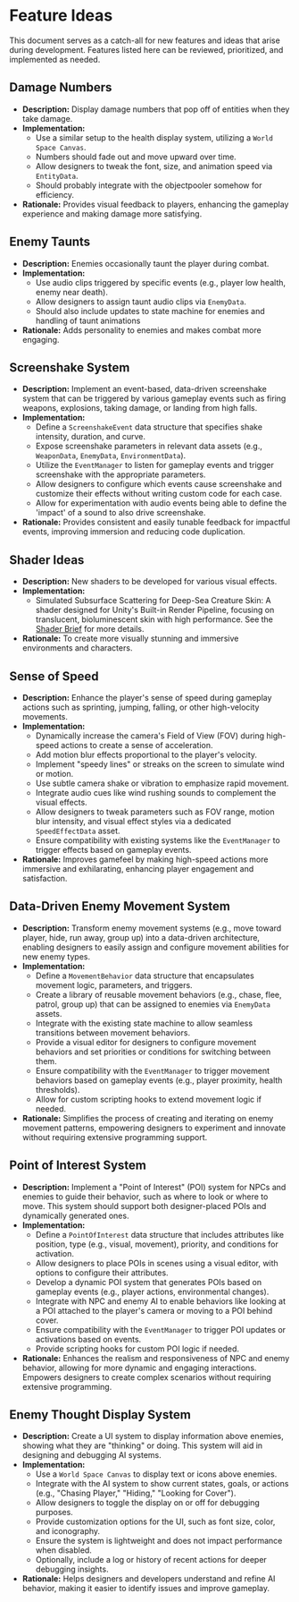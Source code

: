 # Feature Ideas

This document serves as a catch-all for new features and ideas that arise during development. Features listed here can be reviewed, prioritized, and implemented as needed.

## Damage Numbers
- **Description:** Display damage numbers that pop off of entities when they take damage.
- **Implementation:**
  - Use a similar setup to the health display system, utilizing a `World Space Canvas`.
  - Numbers should fade out and move upward over time.
  - Allow designers to tweak the font, size, and animation speed via `EntityData`.
  - Should probably integrate with the objectpooler somehow for efficiency.
- **Rationale:** Provides visual feedback to players, enhancing the gameplay experience and making damage more satisfying.

## Enemy Taunts
- **Description:** Enemies occasionally taunt the player during combat.
- **Implementation:**
  - Use audio clips triggered by specific events (e.g., player low health, enemy near death).
  - Allow designers to assign taunt audio clips via `EnemyData`.
  - Should also include updates to state machine for enemies and handling of taunt animations
- **Rationale:** Adds personality to enemies and makes combat more engaging.


## Screenshake System

- **Description:** Implement an event-based, data-driven screenshake system that can be triggered by various gameplay events such as firing weapons, explosions, taking damage, or landing from high falls.
- **Implementation:**
  - Define a `ScreenshakeEvent` data structure that specifies shake intensity, duration, and curve.
  - Expose screenshake parameters in relevant data assets (e.g., `WeaponData`, `EnemyData`, `EnvironmentData`).
  - Utilize the `EventManager` to listen for gameplay events and trigger screenshake with the appropriate parameters.
  - Allow designers to configure which events cause screenshake and customize their effects without writing custom code for each case.
  - Allow for experimentation with audio events being able to define the 'impact' of a sound to also drive screenshake.
- **Rationale:** Provides consistent and easily tunable feedback for impactful events, improving immersion and reducing code duplication.

## Shader Ideas
- **Description:** New shaders to be developed for various visual effects.
- **Implementation:**
  - Simulated Subsurface Scattering for Deep-Sea Creature Skin: A shader designed for Unity's Built-in Render Pipeline, focusing on translucent, bioluminescent skin with high performance. See the [Shader Brief](./SimulatedSubsurfaceScatteringShader.md) for more details.
- **Rationale:** To create more visually stunning and immersive environments and characters.

## Sense of Speed

- **Description:** Enhance the player's sense of speed during gameplay actions such as sprinting, jumping, falling, or other high-velocity movements.
- **Implementation:**
  - Dynamically increase the camera's Field of View (FOV) during high-speed actions to create a sense of acceleration.
  - Add motion blur effects proportional to the player's velocity.
  - Implement "speedy lines" or streaks on the screen to simulate wind or motion.
  - Use subtle camera shake or vibration to emphasize rapid movement.
  - Integrate audio cues like wind rushing sounds to complement the visual effects.
  - Allow designers to tweak parameters such as FOV range, motion blur intensity, and visual effect styles via a dedicated `SpeedEffectData` asset.
  - Ensure compatibility with existing systems like the `EventManager` to trigger effects based on gameplay events.
- **Rationale:** Improves gamefeel by making high-speed actions more immersive and exhilarating, enhancing player engagement and satisfaction.

## Data-Driven Enemy Movement System

- **Description:** Transform enemy movement systems (e.g., move toward player, hide, run away, group up) into a data-driven architecture, enabling designers to easily assign and configure movement abilities for new enemy types.
- **Implementation:**
  - Define a `MovementBehavior` data structure that encapsulates movement logic, parameters, and triggers.
  - Create a library of reusable movement behaviors (e.g., chase, flee, patrol, group up) that can be assigned to enemies via `EnemyData` assets.
  - Integrate with the existing state machine to allow seamless transitions between movement behaviors.
  - Provide a visual editor for designers to configure movement behaviors and set priorities or conditions for switching between them.
  - Ensure compatibility with the `EventManager` to trigger movement behaviors based on gameplay events (e.g., player proximity, health thresholds).
  - Allow for custom scripting hooks to extend movement logic if needed.
- **Rationale:** Simplifies the process of creating and iterating on enemy movement patterns, empowering designers to experiment and innovate without requiring extensive programming support.

## Point of Interest System

- **Description:** Implement a "Point of Interest" (POI) system for NPCs and enemies to guide their behavior, such as where to look or where to move. This system should support both designer-placed POIs and dynamically generated ones.
- **Implementation:**
  - Define a `PointOfInterest` data structure that includes attributes like position, type (e.g., visual, movement), priority, and conditions for activation.
  - Allow designers to place POIs in scenes using a visual editor, with options to configure their attributes.
  - Develop a dynamic POI system that generates POIs based on gameplay events (e.g., player actions, environmental changes).
  - Integrate with NPC and enemy AI to enable behaviors like looking at a POI attached to the player's camera or moving to a POI behind cover.
  - Ensure compatibility with the `EventManager` to trigger POI updates or activations based on events.
  - Provide scripting hooks for custom POI logic if needed.
- **Rationale:** Enhances the realism and responsiveness of NPC and enemy behavior, allowing for more dynamic and engaging interactions. Empowers designers to create complex scenarios without requiring extensive programming.

## Enemy Thought Display System

- **Description:** Create a UI system to display information above enemies, showing what they are "thinking" or doing. This system will aid in designing and debugging AI systems.
- **Implementation:**
  - Use a `World Space Canvas` to display text or icons above enemies.
  - Integrate with the AI system to show current states, goals, or actions (e.g., "Chasing Player," "Hiding," "Looking for Cover").
  - Allow designers to toggle the display on or off for debugging purposes.
  - Provide customization options for the UI, such as font size, color, and iconography.
  - Ensure the system is lightweight and does not impact performance when disabled.
  - Optionally, include a log or history of recent actions for deeper debugging insights.
- **Rationale:** Helps designers and developers understand and refine AI behavior, making it easier to identify issues and improve gameplay.
